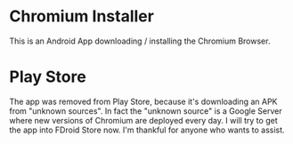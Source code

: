 # Chromium Installer
This is an Android App downloading / installing the Chromium Browser.

# Play Store
The app was removed from Play Store, because it's downloading an APK from "unknown sources". In fact the "unknown source" is a Google Server where new versions of Chromium are deployed every day.
I will try to get the app into FDroid Store now. I'm thankful for anyone who wants to assist.
